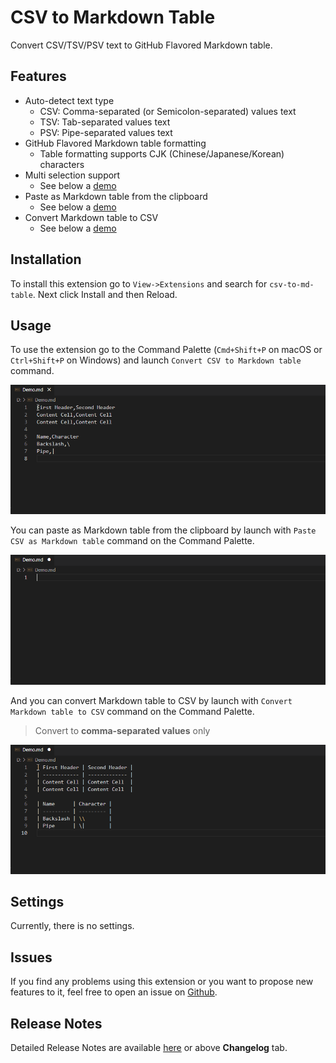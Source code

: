 # CSV to Markdown Table

Convert CSV/TSV/PSV text to GitHub Flavored Markdown table.

## Features

- Auto-detect text type
    - CSV: Comma-separated (or Semicolon-separated) values text
    - TSV: Tab-separated values text
    - PSV: Pipe-separated values text
- GitHub Flavored Markdown table formatting
    - Table formatting supports CJK (Chinese/Japanese/Korean) characters
- Multi selection support
    - See below a [demo](#usage)
- Paste as Markdown table from the clipboard
    - See below a [demo](#usage)
- Convert Markdown table to CSV
    - See below a [demo](#usage)

## Installation

To install this extension go to `View->Extensions` and search for `csv-to-md-table`. Next click Install and then Reload.

## Usage

To use the extension go to the Command Palette (`Cmd+Shift+P` on macOS or `Ctrl+Shift+P` on Windows) and launch `Convert CSV to Markdown table` command.

![Demo 1](./images/readme/demo1.gif)

You can paste as Markdown table from the clipboard by launch with `Paste CSV as Markdown table` command on the Command Palette.

![Demo 2](./images/readme/demo2.gif)

And you can convert Markdown table to CSV by launch with `Convert Markdown table to CSV` command on the Command Palette.
> Convert to **comma-separated values** only

![Demo 3](./images/readme/demo3.gif)

## Settings

Currently, there is no settings.

## Issues

If you find any problems using this extension or you want to propose new features to it, feel free to open an issue on [Github](https://github.com/phoihos/vscode-csv-to-md-table/issues).

## Release Notes

Detailed Release Notes are available [here](https://github.com/phoihos/vscode-csv-to-md-table/blob/master/CHANGELOG.md) or above **Changelog** tab.
